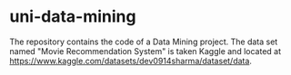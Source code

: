 # uni-data-mining
The repository contains the code of a Data Mining project. The data set named "Movie Recommendation System" is taken Kaggle and located at https://www.kaggle.com/datasets/dev0914sharma/dataset/data.